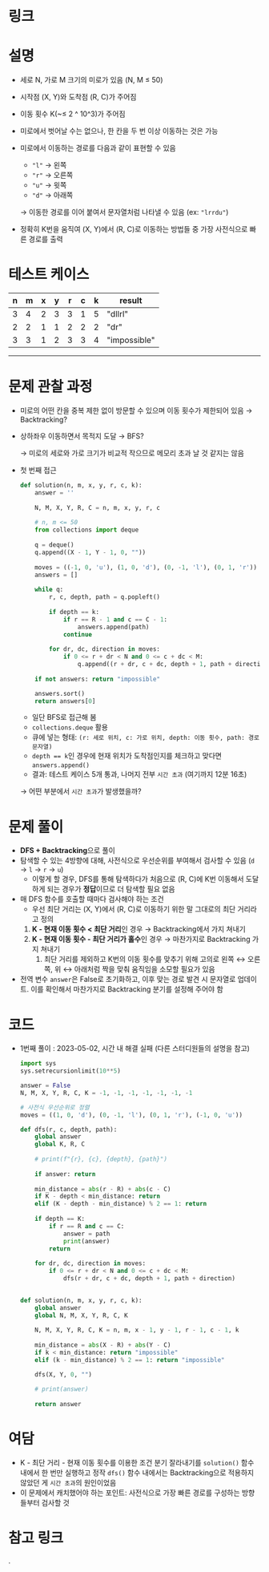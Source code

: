 # 링크

[](https://school.programmers.co.kr/learn/courses/30/lessons/150365)

# **설명**

- 세로 N, 가로 M 크기의 미로가 있음 (N, M ≤ 50)
- 시작점 (X, Y)와 도착점 (R, C)가 주어짐
- 이동 횟수 K(~≤ 2 ^ 10^3)가 주어짐
- 미로에서 벗어날 수는 없으나, 한 칸을 두 번 이상 이동하는 것은 가능
- 미로에서 이동하는 경로를 다음과 같이 표현할 수 있음
    - `"l"` → 왼쪽
    - `"r"` → 오른쪽
    - `"u"` → 윗쪽
    - `"d"` → 아래쪽
    
    → 이동한 경로를 이어 붙여서 문자열처럼 나타낼 수 있음 (ex: `"lrrdu"`)
    
- 정확히 K번을 움직여 (X, Y)에서 (R, C)로 이동하는 방법들 중 가장 사전식으로 빠른 경로를 출력

# 테스트 케이스

| n | m | x | y | r | c | k | result |
| --- | --- | --- | --- | --- | --- | --- | --- |
| 3 | 4 | 2 | 3 | 3 | 1 | 5 | "dllrl" |
| 2 | 2 | 1 | 1 | 2 | 2 | 2 | "dr" |
| 3 | 3 | 1 | 2 | 3 | 3 | 4 | "impossible" |

---

# **문제 관찰 과정**

- 미로의 어떤 칸을 중복 제한 없이 방문할 수 있으며 이동 횟수가 제한되어 있음 → Backtracking?
- 상하좌우 이동하면서 목적지 도달 → BFS?
    
    → 미로의 세로와 가로 크기가 비교적 작으므로 메모리 초과 날 것 같지는 않음
    
- 첫 번째 접근
    
    ```python
    def solution(n, m, x, y, r, c, k):
        answer = ''
        
        N, M, X, Y, R, C = n, m, x, y, r, c
        
        # n, m <= 50
        from collections import deque
        
        q = deque()
        q.append((X - 1, Y - 1, 0, ""))
        
        moves = ((-1, 0, 'u'), (1, 0, 'd'), (0, -1, 'l'), (0, 1, 'r'))
        answers = []
        
        while q:
            r, c, depth, path = q.popleft()
            
            if depth == k:
                if r == R - 1 and c == C - 1:
                    answers.append(path)
                continue
                
            for dr, dc, direction in moves:
                if 0 <= r + dr < N and 0 <= c + dc < M:
                    q.append((r + dr, c + dc, depth + 1, path + direction))
        
        if not answers: return "impossible"
    
        answers.sort()    
        return answers[0]
    ```
    
    - 일단 BFS로 접근해 봄
    - `collections.deque` 활용
    - 큐에 넣는 형태: `(r: 세로 위치, c: 가로 위치, depth: 이동 횟수, path: 경로 문자열)`
    - `depth == k`인 경우에 현재 위치가 도착점인지를 체크하고 맞다면 `answers.append()`
    - 결과: 테스트 케이스 5개 통과, 나머지 전부 `시간 초과` (여기까지 12분 16초)
    
    → 어떤 부분에서 `시간 초과`가 발생했을까?
    

# **문제 풀이**

- **DFS + Backtracking**으로 풀이
- 탐색할 수 있는 4방향에 대해, 사전식으로 우선순위를 부여해서 검사할 수 있음 (`d` → `l` → `r` → `u`)
    - 이렇게 할 경우, DFS를 통해 탐색하다가 처음으로 (R, C)에 K번 이동해서 도달하게 되는 경우가 **정답**이므로 더 탐색할 필요 없음
- 매 DFS 함수를 호출할 때마다 검사해야 하는 조건
    - 우선 최단 거리는 (X, Y)에서 (R, C)로 이동하기 위한 말 그대로의 최단 거리라고 정의
    1. **K - 현재 이동 횟수 < 최단 거리**인 경우 → Backtracking에서 가지 쳐내기
    2. **K - 현재 이동 횟수 - 최단 거리가 홀수**인 경우 → 마찬가지로 Backtracking 가지 쳐내기
        1. 최단 거리를 제외하고 K번의 이동 횟수를 맞추기 위해 고의로 왼쪽 ↔ 오른쪽, 위 ↔ 아래처럼 짝을 맞춰 움직임을 소모할 필요가 있음
- 전역 변수 `answer`은 False로 초기화하고, 이후 맞는 경로 발견 시 문자열로 업데이트. 이를 확인해서 마찬가지로 Backtracking 분기를 설정해 주어야 함

# **코드**

- 1번째 풀이 : 2023-05-02, 시간 내 해결 실패 (다른 스터디원들의 설명을 참고)
    
    ```python
    import sys
    sys.setrecursionlimit(10**5)
    
    answer = False
    N, M, X, Y, R, C, K = -1, -1, -1, -1, -1, -1, -1
    
    # 사전식 우선순위로 정렬
    moves = ((1, 0, 'd'), (0, -1, 'l'), (0, 1, 'r'), (-1, 0, 'u'))
    
    def dfs(r, c, depth, path):
        global answer
        global K, R, C
        
        # print(f"{r}, {c}, {depth}, {path}")
        
        if answer: return
        
        min_distance = abs(r - R) + abs(c - C)
        if K - depth < min_distance: return
        elif (K - depth - min_distance) % 2 == 1: return
        
        if depth == K:
            if r == R and c == C:
                answer = path
                print(answer)
            return
        
        for dr, dc, direction in moves:
            if 0 <= r + dr < N and 0 <= c + dc < M:
                dfs(r + dr, c + dc, depth + 1, path + direction)
        
    
    def solution(n, m, x, y, r, c, k):
        global answer
        global N, M, X, Y, R, C, K
        
        N, M, X, Y, R, C, K = n, m, x - 1, y - 1, r - 1, c - 1, k
        
        min_distance = abs(X - R) + abs(Y - C)
        if k < min_distance: return "impossible"
        elif (k - min_distance) % 2 == 1: return "impossible"
    
        dfs(X, Y, 0, "")
        
        # print(answer)
        
        return answer
    ```
    

# **여담**

- K - 최단 거리 - 현재 이동 횟수를 이용한 조건 분기 잘라내기를 `solution()` 함수 내에서 한 번만 실행하고 정작 `dfs()` 함수 내에서는 Backtracking으로 적용하지 않았던 게 `시간 초과`의 원인이었음
- 이 문제에서 캐치했어야 하는 포인트: 사전식으로 가장 빠른 경로를 구성하는 방향들부터 검사할 것

# 참고 링크

.
